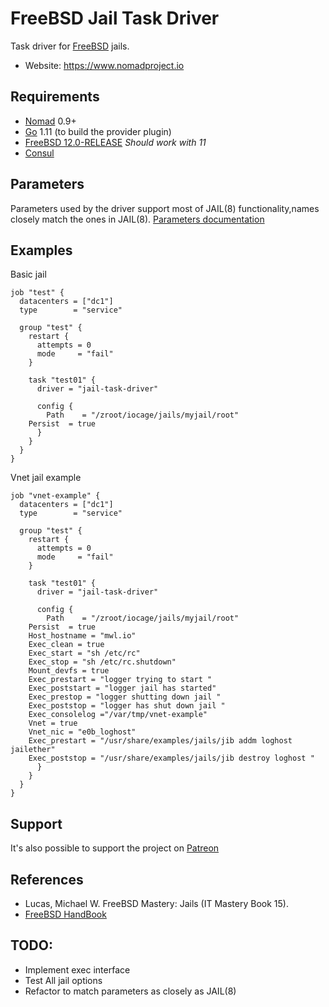 FreeBSD Jail Task Driver
===========================

Task driver for [FreeBSD](https://www.freebsd.org/) jails. 


- Website: https://www.nomadproject.io

Requirements
------------

- [Nomad](https://www.nomadproject.io/downloads.html) 0.9+
- [Go](https://golang.org/doc/install) 1.11 (to build the provider plugin)
- [FreeBSD 12.0-RELEASE](https://www.freebsd.org/where.html) *Should work with 11*
- [Consul](https://releases.hashicorp.com/consul/1.5.2/consul_1.5.2_freebsd_amd64.zip)


Parameters
-----------
Parameters used by the driver support most of JAIL(8) functionality,names closely match the ones in 
JAIL(8).
[Parameters documentation ](https://github.com/cneira/jail-task-driver/blob/master/Parameters.md)  

Examples 
---------

Basic jail 

```hcl
job "test" {
  datacenters = ["dc1"]
  type        = "service"

  group "test" {
    restart {
      attempts = 0
      mode     = "fail"
    }

    task "test01" {
      driver = "jail-task-driver"

      config {
        Path    = "/zroot/iocage/jails/myjail/root"
	Persist  = true
      }
    }
  }
}
```
Vnet jail example 

```hcl
job "vnet-example" {
  datacenters = ["dc1"]
  type        = "service"

  group "test" {
    restart {
      attempts = 0
      mode     = "fail"
    }

    task "test01" {
      driver = "jail-task-driver"

      config {
        Path    = "/zroot/iocage/jails/myjail/root"
	Persist  = true
 	Host_hostname = "mwl.io"
	Exec_clean = true	
	Exec_start = "sh /etc/rc"
	Exec_stop = "sh /etc/rc.shutdown"
	Mount_devfs = true
	Exec_prestart = "logger trying to start "	
	Exec_poststart = "logger jail has started"	
	Exec_prestop = "logger shutting down jail "	
	Exec_poststop = "logger has shut down jail "	
	Exec_consolelog ="/var/tmp/vnet-example"
	Vnet = true
	Vnet_nic = "e0b_loghost"
	Exec_prestart = "/usr/share/examples/jails/jib addm loghost jailether"
	Exec_poststop = "/usr/share/examples/jails/jib destroy loghost "
      }
    }
  }
}
```

## Support
It's also possible to support the project on [Patreon](https://www.patreon.com/neirac)


## References

- Lucas, Michael W. FreeBSD Mastery: Jails (IT Mastery Book 15). 
- [FreeBSD HandBook](https://www.freebsd.org/doc/en_US.ISO8859-1/books/handbook/)

 TODO:
-------

* Implement exec interface
* Test All jail options
* Refactor to match parameters as closely as JAIL(8)

